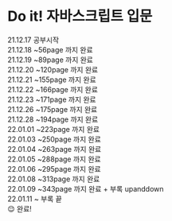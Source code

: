 # Do it! 자바스크립트 입문

21.12.17 공부시작  
21.12.18 ~56page 까지 완료  
21.12.19 ~89page 까지 완료  
21.12.20 ~120page 까지 완료  
21.12.21 ~155page 까지 완료  
21.12.22 ~166page 까지 완료  
21.12.23 ~171page 까지 완료  
21.12.26 ~175page 까지 완료  
21.12.28 ~194page 까지 완료  
22.01.01 ~223page 까지 완료  
22.01.03 ~250page 까지 완료  
22.01.04 ~263page 까지 완료  
22.01.05 ~288page 까지 완료  
22.01.06 ~295page 까지 완료  
22.01.08 ~313page 까지 완료  
22.01.09 ~343page 까지 완료 + 부록 upanddown  
22.01.11 ~ 부록 끝  
😌 완료!

